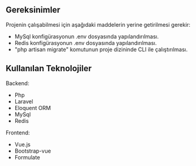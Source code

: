 
## Gereksinimler

Projenin çalışabilmesi için aşağıdaki maddelerin yerine getirilmesi gerekir:

- MySql konfigürasyonun .env dosyasında yapılandırılması.
- Redis konfigürasyonun .env dosyasında yapılandırılması.
- "php artisan migrate" komutunun proje dizininde CLI ile çalıştırılması.


## Kullanılan Teknolojiler

Backend:
- Php
- Laravel
- Eloquent ORM
- MySql
- Redis


Frontend:
- Vue.js
- Bootstrap-vue
- Formulate
